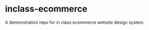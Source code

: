 inclass-ecommerce
=================
A demonstration repo for in class ecommerce website design system.
